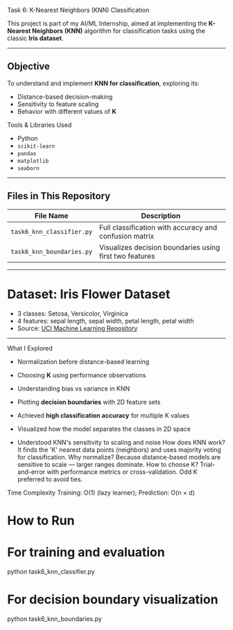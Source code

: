 Task 6: K-Nearest Neighbors (KNN) Classification

This project is part of my AI/ML Internship, aimed at implementing the **K-Nearest Neighbors (KNN)** algorithm for classification tasks using the classic **Iris dataset**.

---

##  Objective

To understand and implement **KNN for classification**, exploring its:
- Distance-based decision-making
- Sensitivity to feature scaling
- Behavior with different values of **K**

Tools & Libraries Used

- Python 
- `scikit-learn`
- `pandas`
- `matplotlib`
- `seaborn`

---

##  Files in This Repository

| File Name                  | Description |
|---------------------------|-------------|
| `task6_knn_classifier.py` | Full classification with accuracy and confusion matrix |
| `task6_knn_boundaries.py` | Visualizes decision boundaries using first two features |

---

# Dataset: Iris Flower Dataset

- 3 classes: Setosa, Versicolor, Virginica  
- 4 features: sepal length, sepal width, petal length, petal width  
- Source: [UCI Machine Learning Repository](https://archive.ics.uci.edu/ml/datasets/iris)

---

What I Explored

- Normalization before distance-based learning
- Choosing **K** using performance observations
- Understanding bias vs variance in KNN
- Plotting **decision boundaries** with 2D feature sets

- Achieved **high classification accuracy** for multiple K values  
- Visualized how the model separates the classes in 2D space  
- Understood KNN's sensitivity to scaling and noise
How does KNN work?
   It finds the 'K' nearest data points (neighbors) and uses majority voting for classification.
Why normalize?
   Because distance-based models are sensitive to scale — larger ranges dominate.
How to choose K?
   Trial-and-error with performance metrics or cross-validation. Odd K preferred to avoid ties.

Time Complexity
   Training: O(1) (lazy learner); Prediction: O(n × d)

# How to Run
# For training and evaluation
python task6_knn_classifier.py

# For decision boundary visualization
python task6_knn_boundaries.py
